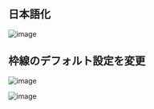 ## 日本語化
![image](https://user-images.githubusercontent.com/1501327/162859431-afe074cb-c9b0-4c57-b2d8-b32138f92d2a.png)

## 枠線のデフォルト設定を変更
![image](https://user-images.githubusercontent.com/1501327/162859330-7fb61b70-ff2f-41fd-a616-1a96b1d735ee.png)

![image](https://user-images.githubusercontent.com/1501327/162859372-5b8da742-9c66-431d-ba98-09716f278e29.png)

